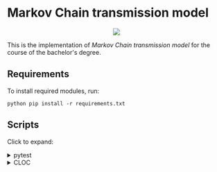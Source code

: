 Markov Chain transmission model
===============================
<p align="center">
  <img src="https://raw.githubusercontent.com/Kseen715/imgs/main/favicon.ico?token=GHSAT0AAAAAABZP3VEEX2RTOIF434CW37Q4Y4TPXMA" />
</p>

This is the implementation of *Markov Chain transmission model* for the course of the bachelor's degree.

Requirements
------------

To install required modules, run:
```
python pip install -r requirements.txt
```

Scripts
-------
Click to expand:
<details>
<summary>pytest</summary>

To perform **pytest**, run, on Windows:
```
test_py.bat
```
or, on Linux:
```
sh test_py.sh
```
</details>
<details>
<summary>CLOC</summary>

To install **cloc**, run, on Windows:
```
choco install cloc
```
To perform **cloc** for this code, run, on Windows:
```
cloc_py.bat
```
or, on Linux:
```
sh cloc_py.sh
```
</details>
